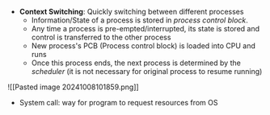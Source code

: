 - **Context Switching**: Quickly switching between different processes
	- Information/State of a process is stored in *process control block*.
	- Any time a process is pre-empted/interrupted, its state is stored and control is transferred to the other process
	- New process's PCB (Process control block) is loaded into CPU and runs
	- Once this process ends, the next process is determined by the *scheduler* (it is not necessary for original process to resume running)


![[Pasted image 20241008101859.png]]
- System call: way for program to request resources from OS
